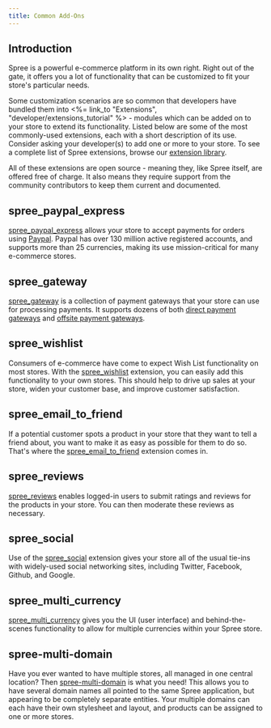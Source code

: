 ```yaml
---
title: Common Add-Ons
---
```


## Introduction

Spree is a powerful e-commerce platform in its own right. Right out of the gate, it offers you a lot of functionality that can be customized to fit your store's particular needs.

Some customization scenarios are so common that developers have bundled them into <%= link_to "Extensions", "developer/extensions_tutorial" %> - modules which can be added on to your store to extend its functionality. Listed below are some of the most commonly-used extensions, each with a short description of its use. Consider asking your developer(s) to add one or more to your store. To see a complete list of Spree extensions, browse our [extension library](http://spreecommerce.com/extensions).

All of these extensions are open source - meaning they, like Spree itself, are offered free of charge. It also means they require support from the community contributors to keep them current and documented.

## spree_paypal_express
[spree_paypal_express](https://github.com/spree/spree_paypal_express) allows your store to accept payments for orders using [Paypal](https://www.paypal.com/). Paypal has over 130 million active registered accounts, and supports more than 25 currencies, making its use mission-critical for many e-commerce stores.

## spree_gateway
[spree_gateway](https://github.com/spree/spree_gateway) is a collection of payment gateways that your store can use for processing payments. It supports dozens of both [direct payment gateways](https://github.com/Shopify/active_merchant/blob/master/README.md#supported-direct-payment-gateways) and [offsite payment gateways](https://github.com/Shopify/active_merchant/blob/master/README.md#supported-offsite-payment-gateways).

## spree_wishlist
Consumers of e-commerce have come to expect Wish List functionality on most stores. With the [spree_wishlist](https://github.com/spree/spree_wishlist) extension, you can easily add this functionality to your own stores. This should help to drive up sales at your store, widen your customer base, and improve customer satisfaction.

## spree_email_to_friend
If a potential customer spots a product in your store that they want to tell a friend about, you want to make it as easy as possible for them to do so. That's where the [spree_email_to_friend](https://github.com/spree/spree_email_to_friend) extension comes in.

## spree_reviews
[spree_reviews](https://github.com/spree/spree_reviews) enables logged-in users to submit ratings and reviews for the products in your store. You can then moderate these reviews as necessary.

## spree_social
Use of the [spree_social](https://github.com/spree/spree_social) extension gives your store all of the usual tie-ins with widely-used social networking sites, including Twitter, Facebook, Github, and Google.

## spree_multi_currency
[spree_multi_currency](https://github.com/spree/spree_multi_currency) gives you the UI (user interface) and behind-the-scenes functionality to allow for multiple currencies within your Spree store.

## spree-multi-domain
Have you ever wanted to have multiple stores, all managed in one central location? Then [spree-multi-domain](https://github.com/spree/spree-multi-domain) is what you need! This allows you to have several domain names all pointed to the same Spree application, but appearing to be completely separate entities. Your multiple domains can each have their own stylesheet and layout, and products can be assigned to one or more stores.